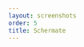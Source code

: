 ```yaml
---
layout: screenshots
order: 5
title: Schermate
---
```

  <a href="/resources/remmina-plugin-rdesktop/archive/latest/italian/general.png"
    data-caption="Impostazioni generali"></a>
  <a href="/resources/remmina-plugin-rdesktop/archive/latest/italian/advanced.png"
    data-caption="Impostazioni avanzate"></a>
  <a href="/resources/remmina-plugin-rdesktop/archive/latest/italian/integrated.png"
    data-caption="Connessione RDP integrata"></a>
  <a href="/resources/remmina-plugin-rdesktop/archive/latest/italian/detached.png"
    data-caption="Finestra RDesktop scollegata"></a>
  <a href="/resources/remmina-plugin-rdesktop/archive/latest/italian/sharedfolder.png"
    data-caption="Cartella condivisa nel sistema di destinazione"></a>
